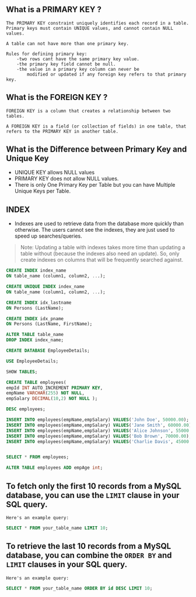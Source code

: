 ## What is a PRIMARY KEY ?

    The PRIMARY KEY constraint uniquely identifies each record in a table.
    Primary keys must contain UNIQUE values, and cannot contain NULL values.

    A table can not have more than one primary key.

    Rules for defining primary key:
        -two rows cant have the same primary key value.
        -the primary key field cannot be null.
        -the value in a primary key column can never be 
            modified or updated if any foreign key refers to that primary key.
        
## What is the FOREIGN KEY ?

    FOREIGN KEY is a column that creates a relationship between two tables.
    
    A FOREIGN KEY is a field (or collection of fields) in one table, that refers to the PRIMARY KEY in another table.


## What is the Difference between Primary Key and Unique Key
- UNIQUE KEY allows NULL values
- PRIMARY KEY does not allow NULL values.
- There is only One Primary Key per Table but you can have Multiple Unique Keys per Table.



## INDEX
- Indexes are used to retrieve data from the database more quickly than otherwise. The users cannot see the indexes, they are just used to speed up searches/queries.

> Note: Updating a table with indexes takes more time than updating a table without (because the indexes also need an update). So, only create indexes on columns that will be frequently searched against.

```sql
CREATE INDEX index_name
ON table_name (column1, column2, ...);

CREATE UNIQUE INDEX index_name
ON table_name (column1, column2, ...);

CREATE INDEX idx_lastname
ON Persons (LastName);

CREATE INDEX idx_pname
ON Persons (LastName, FirstName);

ALTER TABLE table_name
DROP INDEX index_name;
```




```sql
CREATE DATABASE EmployeeDetails;

USE EmployeeDetails;

SHOW TABLES;

CREATE TABLE employees(
empId INT AUTO_INCREMENT PRIMARY KEY,
empName VARCHAR(255) NOT NULL,
empSalary DECIMAL(10,2) NOT NULL );

DESC employees;

INSERT INTO employees(empName,empSalary) VALUES('John Doe', 50000.00);
INSERT INTO employees(empName,empSalary) VALUES('Jane Smith', 60000.00);
INSERT INTO employees(empName,empSalary) VALUES('Alice Johnson', 55000.00);
INSERT INTO employees(empName,empSalary) VALUES('Bob Brown', 70000.00);
INSERT INTO employees(empName,empSalary) VALUES('Charlie Davis', 45000.00);


SELECT * FROM employees;

ALTER TABLE employees ADD empAge int;

```

## To fetch only the first 10 records from a MySQL database, you can use the `LIMIT` clause in your SQL query.
    Here's an example query:
```sql
SELECT * FROM your_table_name LIMIT 10;
```
## To retrieve the last 10 records from a MySQL database, you can combine the `ORDER BY` and `LIMIT` clauses in your SQL query.
    Here's an example query:
```sql
SELECT * FROM your_table_name ORDER BY id DESC LIMIT 10;
```